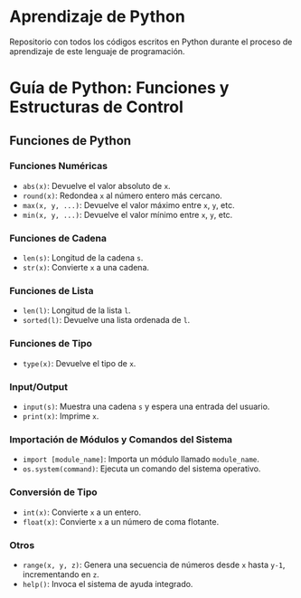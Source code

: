 # Aprendizaje de Python

Repositorio con todos los códigos escritos en Python durante el proceso de aprendizaje de este lenguaje de programación.

# Guía de Python: Funciones y Estructuras de Control

## Funciones de Python

### Funciones Numéricas
- `abs(x)`: Devuelve el valor absoluto de `x`.
- `round(x)`: Redondea `x` al número entero más cercano.
- `max(x, y, ...)`: Devuelve el valor máximo entre `x`, `y`, etc.
- `min(x, y, ...)`: Devuelve el valor mínimo entre `x`, `y`, etc.

### Funciones de Cadena
- `len(s)`: Longitud de la cadena `s`.
- `str(x)`: Convierte `x` a una cadena.

### Funciones de Lista
- `len(l)`: Longitud de la lista `l`.
- `sorted(l)`: Devuelve una lista ordenada de `l`.

### Funciones de Tipo
- `type(x)`: Devuelve el tipo de `x`.

### Input/Output
- `input(s)`: Muestra una cadena `s` y espera una entrada del usuario.
- `print(x)`: Imprime `x`.

### Importación de Módulos y Comandos del Sistema
- `import [module_name]`: Importa un módulo llamado `module_name`.
- `os.system(command)`: Ejecuta un comando del sistema operativo.

### Conversión de Tipo
- `int(x)`: Convierte `x` a un entero.
- `float(x)`: Convierte `x` a un número de coma flotante.

### Otros
- `range(x, y, z)`: Genera una secuencia de números desde `x` hasta `y-1`, incrementando en `z`.
- `help()`: Invoca el sistema de ayuda integrado.
